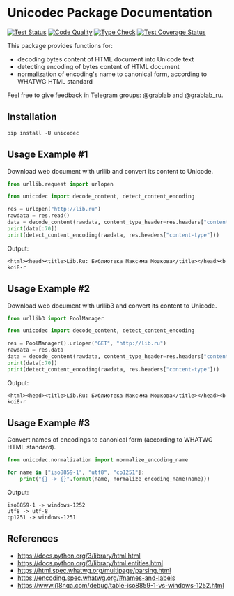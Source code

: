 # Unicodec Package Documentation

[![Test Status](https://github.com/lorien/unicodec/actions/workflows/test.yml/badge.svg)](https://github.com/lorien/unicodec/actions/workflows/test.yml)
[![Code Quality](https://github.com/lorien/unicodec/actions/workflows/check.yml/badge.svg)](https://github.com/lorien/unicodec/actions/workflows/test.yml)
[![Type Check](https://github.com/lorien/unicodec/actions/workflows/mypy.yml/badge.svg)](https://github.com/lorien/unicodec/actions/workflows/mypy.yml)
[![Test Coverage Status](https://coveralls.io/repos/github/lorien/unicodec/badge.svg)](https://coveralls.io/github/lorien/unicodec)

This package provides functions for:

- decoding bytes content of HTML document into Unicode text
- detecting encoding of bytes content of HTML document
- normalization of encoding's name to canonical form, according to WHATWG HTML standard

Feel free to give feedback in Telegram groups: [@grablab](https://t.me/grablab) and [@grablab\_ru](https://t.me/grablab_ru).

## Installation

`pip install -U unicodec`

## Usage Example #1

Download web document with urllib and convert its content to Unicode.

```python
from urllib.request import urlopen

from unicodec import decode_content, detect_content_encoding

res = urlopen("http://lib.ru")
rawdata = res.read()
data = decode_content(rawdata, content_type_header=res.headers["content-type"])
print(data[:70])
print(detect_content_encoding(rawdata, res.headers["content-type"]))
```

Output:
```
<html><head><title>Lib.Ru: Библиотека Максима Мошкова</title></head><b
koi8-r
```

## Usage Example #2

Download web document with urllib3 and convert its content to Unicode.

```python
from urllib3 import PoolManager

from unicodec import decode_content, detect_content_encoding

res = PoolManager().urlopen("GET", "http://lib.ru")
rawdata = res.data
data = decode_content(rawdata, content_type_header=res.headers["content-type"])
print(data[:70])
print(detect_content_encoding(rawdata, res.headers["content-type"]))
```

Output:
```
<html><head><title>Lib.Ru: Библиотека Максима Мошкова</title></head><b
koi8-r
```

## Usage Example #3

Convert names of encodings to canonical form (according to WHATWG HTML standard).

```python
from unicodec.normalization import normalize_encoding_name

for name in ["iso8859-1", "utf8", "cp1251"]:
    print("{} -> {}".format(name, normalize_encoding_name(name)))
```

Output:

```
iso8859-1 -> windows-1252
utf8 -> utf-8
cp1251 -> windows-1251
```

## References

- https://docs.python.org/3/library/html.html
- https://docs.python.org/3/library/html.entities.html
- https://html.spec.whatwg.org/multipage/parsing.html
- https://encoding.spec.whatwg.org/#names-and-labels
- https://www.i18nqa.com/debug/table-iso8859-1-vs-windows-1252.html
